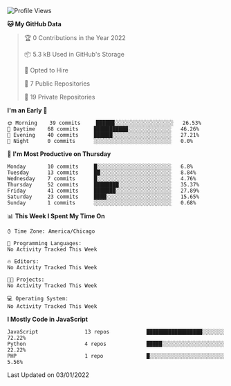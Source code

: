 <!--START_SECTION:waka-->
![Profile Views](http://img.shields.io/badge/Profile%20Views-0-blue)

**🐱 My GitHub Data** 

> 🏆 0 Contributions in the Year 2022
 > 
> 📦 5.3 kB Used in GitHub's Storage 
 > 
> 💼 Opted to Hire
 > 
> 📜 7 Public Repositories 
 > 
> 🔑 19 Private Repositories  
 > 
**I'm an Early 🐤** 

```text
🌞 Morning    39 commits     ██████░░░░░░░░░░░░░░░░░░░   26.53% 
🌆 Daytime    68 commits     ███████████░░░░░░░░░░░░░░   46.26% 
🌃 Evening    40 commits     ██████░░░░░░░░░░░░░░░░░░░   27.21% 
🌙 Night      0 commits      ░░░░░░░░░░░░░░░░░░░░░░░░░   0.0%

```
📅 **I'm Most Productive on Thursday** 

```text
Monday       10 commits     █░░░░░░░░░░░░░░░░░░░░░░░░   6.8% 
Tuesday      13 commits     ██░░░░░░░░░░░░░░░░░░░░░░░   8.84% 
Wednesday    7 commits      █░░░░░░░░░░░░░░░░░░░░░░░░   4.76% 
Thursday     52 commits     ████████░░░░░░░░░░░░░░░░░   35.37% 
Friday       41 commits     ███████░░░░░░░░░░░░░░░░░░   27.89% 
Saturday     23 commits     ████░░░░░░░░░░░░░░░░░░░░░   15.65% 
Sunday       1 commits      ░░░░░░░░░░░░░░░░░░░░░░░░░   0.68%

```


📊 **This Week I Spent My Time On** 

```text
⌚︎ Time Zone: America/Chicago

💬 Programming Languages: 
No Activity Tracked This Week

🔥 Editors: 
No Activity Tracked This Week

🐱‍💻 Projects: 
No Activity Tracked This Week

💻 Operating System: 
No Activity Tracked This Week

```

**I Mostly Code in JavaScript** 

```text
JavaScript               13 repos            ██████████████████░░░░░░░   72.22% 
Python                   4 repos             █████░░░░░░░░░░░░░░░░░░░░   22.22% 
PHP                      1 repo              █░░░░░░░░░░░░░░░░░░░░░░░░   5.56%

```



 Last Updated on 03/01/2022
<!--END_SECTION:waka-->

